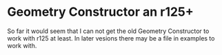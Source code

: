 # Geometry Constructor an r125+

So far it would seem that I can not get the old Geometry Constructor to work with r125 at least. In later vesions there may be a file in examples to work with.